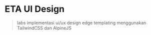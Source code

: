 # ETA UI Design
> labs implementasi ui/ux design edge templating menggunakan TailwindCSS dan AlpineJS
